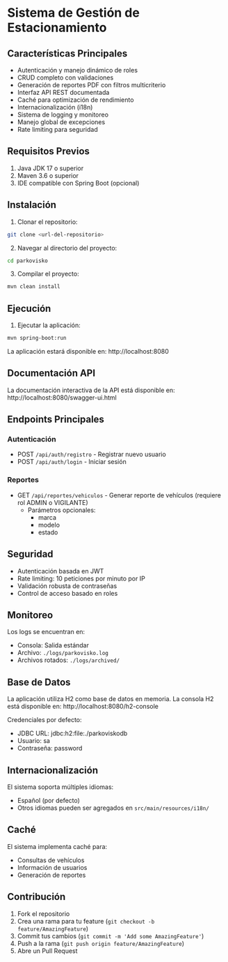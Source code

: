 # Sistema de Gestión de Estacionamiento

## Características Principales

- Autenticación y manejo dinámico de roles
- CRUD completo con validaciones
- Generación de reportes PDF con filtros multicriterio
- Interfaz API REST documentada
- Caché para optimización de rendimiento
- Internacionalización (i18n)
- Sistema de logging y monitoreo
- Manejo global de excepciones
- Rate limiting para seguridad

## Requisitos Previos

1. Java JDK 17 o superior
2. Maven 3.6 o superior
3. IDE compatible con Spring Boot (opcional)

## Instalación

1. Clonar el repositorio:
```bash
git clone <url-del-repositorio>
```

2. Navegar al directorio del proyecto:
```bash
cd parkovisko
```

3. Compilar el proyecto:
```bash
mvn clean install
```

## Ejecución

1. Ejecutar la aplicación:
```bash
mvn spring-boot:run
```

La aplicación estará disponible en: http://localhost:8080

## Documentación API

La documentación interactiva de la API está disponible en:
http://localhost:8080/swagger-ui.html

## Endpoints Principales

### Autenticación
- POST `/api/auth/registro` - Registrar nuevo usuario
- POST `/api/auth/login` - Iniciar sesión

### Reportes
- GET `/api/reportes/vehiculos` - Generar reporte de vehículos (requiere rol ADMIN o VIGILANTE)
  - Parámetros opcionales:
    - marca
    - modelo
    - estado

## Seguridad

- Autenticación basada en JWT
- Rate limiting: 10 peticiones por minuto por IP
- Validación robusta de contraseñas
- Control de acceso basado en roles

## Monitoreo

Los logs se encuentran en:
- Consola: Salida estándar
- Archivo: `./logs/parkovisko.log`
- Archivos rotados: `./logs/archived/`

## Base de Datos

La aplicación utiliza H2 como base de datos en memoria. La consola H2 está disponible en:
http://localhost:8080/h2-console

Credenciales por defecto:
- JDBC URL: jdbc:h2:file:./parkoviskodb
- Usuario: sa
- Contraseña: password

## Internacionalización

El sistema soporta múltiples idiomas:
- Español (por defecto)
- Otros idiomas pueden ser agregados en `src/main/resources/i18n/`

## Caché

El sistema implementa caché para:
- Consultas de vehículos
- Información de usuarios
- Generación de reportes

## Contribución

1. Fork el repositorio
2. Crea una rama para tu feature (`git checkout -b feature/AmazingFeature`)
3. Commit tus cambios (`git commit -m 'Add some AmazingFeature'`)
4. Push a la rama (`git push origin feature/AmazingFeature`)
5. Abre un Pull Request 